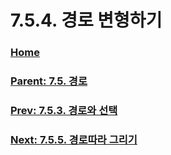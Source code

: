 # 7.5.4. 경로 변형하기

### [Home](./00-home.md)
### [Parent: 7.5. 경로](./07-05-00-paths.md)
### [Prev: 7.5.3. 경로와 선택](./07-05-03-paths-and-selections.md)
### [Next: 7.5.5. 경로따라 그리기](./07-05-05-stroking-a-path.md)
